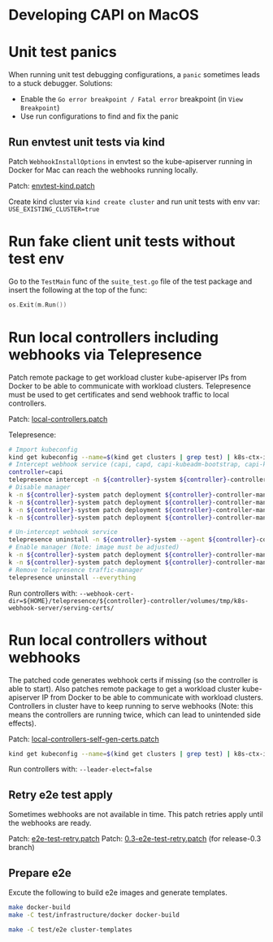 # Developing CAPI on MacOS

# Unit test panics

When running unit test debugging configurations, a `panic` sometimes leads to a stuck debugger. Solutions:

* Enable the `Go error breakpoint / Fatal error` breakpoint (in `View Breakpoint`)
* Use run configurations to find and fix the panic

## Run envtest unit tests via kind

Patch `WebhookInstallOptions` in envtest so the kube-apiserver running in Docker for Mac can reach the webhooks running locally.

Patch: [envtest-kind.patch](./patches/envtest-kind.patch)

Create kind cluster via `kind create cluster` and run unit tests with env var: `USE_EXISTING_CLUSTER=true`

# Run fake client unit tests without test env

Go to the `TestMain` func of the `suite_test.go` file of the test package and insert the following at the top of the func:

```go
os.Exit(m.Run())
```

# Run local controllers including webhooks via Telepresence

Patch remote package to get workload cluster kube-apiserver IPs from Docker to be able to communicate with workload clusters. Telepresence must be used to get certificates and send webhook traffic to
local controllers.

Patch: [local-controllers.patch](./patches/local-controllers.patch)

Telepresence:

```bash
# Import kubeconfig
kind get kubeconfig --name=$(kind get clusters | grep test) | k8s-ctx-import; kctx kind-$(kind get clusters | grep test)
# Intercept webhook service (capi, capd, capi-kubeadm-bootstrap, capi-kubeadm-control-plane, capo, capv, capz)
controller=capi
telepresence intercept -n ${controller}-system ${controller}-controller-manager --port 9443 --env-file /tmp/local-controller-env --mount "${HOME}/telepresence/${controller}-controller/volumes"
# Disable manager
k -n ${controller}-system patch deployment ${controller}-controller-manager --type json -p='[{"op": "remove", "path": "/spec/template/spec/containers/0/readinessProbe"}]'
k -n ${controller}-system patch deployment ${controller}-controller-manager --type json -p='[{"op": "remove", "path": "/spec/template/spec/containers/0/livenessProbe"}]'
k -n ${controller}-system patch deployment ${controller}-controller-manager --type json -p='[{"op": "replace", "value": "k8s.gcr.io/pause:3.5", "path": "/spec/template/spec/containers/0/image"}]'
k -n ${controller}-system patch deployment ${controller}-controller-manager --type json -p='[{"op": "replace", "value": ["/pause"], "path": "/spec/template/spec/containers/0/command"}]'

# Un-intercept webhook service
telepresence uninstall -n ${controller}-system --agent ${controller}-controller-manager
# Enable manager (Note: image must be adjusted)
k -n ${controller}-system patch deployment ${controller}-controller-manager --type json -p='[{"op": "replace", "value": "gcr.io/k8s-staging-cluster-api/cluster-api-controller:master", "path": "/spec/template/spec/containers/0/image"}]'
k -n ${controller}-system patch deployment ${controller}-controller-manager --type json -p='[{"op": "replace", "value": ["/manager"], "path": "/spec/template/spec/containers/0/command"}]'
# Remove telepresence traffic-manager
telepresence uninstall --everything
```

Run controllers with: `--webhook-cert-dir=${HOME}/telepresence/${controller}-controller/volumes/tmp/k8s-webhook-server/serving-certs/`

# Run local controllers without webhooks

The patched code generates webhook certs if missing (so the controller is able to start). Also patches remote package to get a workload cluster kube-apiserver IP from Docker to be able to communicate
with workload clusters. Controllers in cluster have to keep running to serve webhooks (Note: this means the controllers are running twice, which can lead to unintended side effects).

Patch: [local-controllers-self-gen-certs.patch](./patches/local-controllers-self-gen-certs.patch)

```bash
kind get kubeconfig --name=$(kind get clusters | grep test) | k8s-ctx-import; kctx kind-$(kind get clusters | grep test)
```

Run controllers with: `--leader-elect=false`

## Retry e2e test apply

Sometimes webhooks are not available in time. This patch retries apply until the webhooks are ready.

Patch: [e2e-test-retry.patch](./patches/e2e-test-retry.patch)
Patch: [0.3-e2e-test-retry.patch](./patches/0.3-e2e-test-retry.patch) (for release-0.3 branch)

## Prepare e2e

Excute the following to build e2e images and generate templates.

```bash
make docker-build
make -C test/infrastructure/docker docker-build

make -C test/e2e cluster-templates
```
